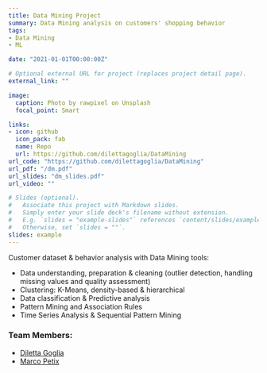 ```yaml
---
title: Data Mining Project
summary: Data Mining analysis on customers' shopping behavior
tags:
- Data Mining
- ML

date: "2021-01-01T00:00:00Z"

# Optional external URL for project (replaces project detail page).
external_link: ""

image:
  caption: Photo by rawpixel on Unsplash
  focal_point: Smart

links:
- icon: github
  icon_pack: fab
  name: Repo
  url: https://github.com/dilettagoglia/DataMining
url_code: "https://github.com/dilettagoglia/DataMining"
url_pdf: "/dm.pdf"
url_slides: "dm_slides.pdf"
url_video: ""

# Slides (optional).
#   Associate this project with Markdown slides.
#   Simply enter your slide deck's filename without extension.
#   E.g. `slides = "example-slides"` references `content/slides/example-slides.md`.
#   Otherwise, set `slides = ""`.
slides: example
---
```


Customer dataset & behavior analysis with Data Mining tools:
- Data understanding, preparation & cleaning (outlier detection, handling missing values and quality assessment)
- Clustering: K-Means, density-based & hierarchical
- Data classification & Predictive analysis
- Pattern Mining and Association Rules
- Time Series Analysis & Sequential Pattern Mining


### Team Members:
- [Diletta Goglia](https://github.com/dilettagoglia)
- [Marco Petix](https://github.com/marcopetix)
